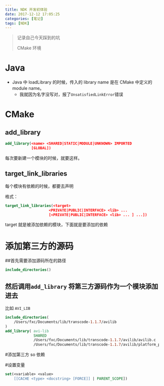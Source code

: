 ```yaml
---
title: NDK 开发初体验
date: 2017-12-12 17:05:25
categories: [笔记]
tags: [NDK]
---
```

> 记录自己今天踩到的坑
>
> CMake 环境

# Java

* Java 中 loadLibrary 的时候，传入的 library name 是在 CMake 中定义的 module name。
  * 我就因为名字没写对，报了`UnsatisfiedLinkError`错误

# CMake

## add_library

```Cmake
add_library(<name> <SHARED|STATIC|MODULE|UNKNOWN> IMPORTED
            [GLOBAL])
```

每次要新建一个模块的时候，就要这样。

## target_link_libraries

每个模块有依赖的时候，都要去声明

格式：

```cmake
target_link_libraries(<target>
                    <PRIVATE|PUBLIC|INTERFACE> <lib> ...
                    [<PRIVATE|PUBLIC|INTERFACE> <lib> ... ] ...])
```

target 就是被添加依赖的模块，下面就是要添加的依赖

# 添加第三方的源码

##首先需要添加源码所在的路径

```cmake
include_directories()
```

## 然后调用`add_library` 将第三方源码作为一个模块添加进去

比如 `AVI_LIB`

```cmake
include_directories(
    /Users/fxc/Documents/lib/transcode-1.1.7/avilib
)
add_library( avi-lib
             SHARED
             /Users/fxc/Documents/lib/transcode-1.1.7/avilib/avilib.c
             /Users/fxc/Documents/lib/transcode-1.1.7/avilib/platform_posix.c)
```

#添加第三方 so 依赖



#设置变量

```cmake
set(<variable> <value>
    [[CACHE <type> <docstring> [FORCE]] | PARENT_SCOPE])
```


